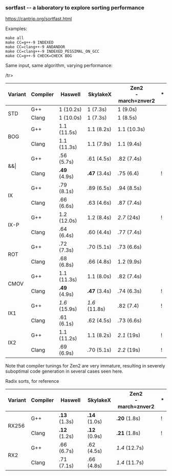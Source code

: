 ### sortfast -- a laboratory to explore sorting performance

<https://cantrip.org/sortfast.html>

Examples:
```
make all
make CC=g++-9 INDEXED
make CC=clang++-9 ANDANDOR
make CC=clang++-9 INDEXED_PESSIMAL_ON_GCC
make CC=g++-9 CHECK=CHECK BOG
```

Same input, same algorithm, varying performance:

 <table>
   <thead>
     <tr> <th> Variant </th>
       <th> Compiler </th>
       <th> Haswell </th>
       <th> SkylakeX </th>
       <th> Zen2 <br> -march=znver2 </th>
       <th> * </th>
     </tr>
   </thead>
   <tbody>
     <tr><td rowspan=2> STD  </td><td> G++ </td><td> 1 (10.2s) </td><td> 1 (7.3s) </td><td> 1 (9.0s) </td><td></td></tr>
     <tr><td>                        Clang </td><td> 1 (10.0s) </td><td> 1 (7.3s) </td><td> 1 (8.5s) </td><td></td></tr>
     <tr><td rowspan=2> BOG  </td><td> G++ </td><td> 1.1 (11.5s) </td><td> 1.1  (8.2s) </td><td> 1.1 (10.3s) </td><td></td></tr>
     <tr><td>                        Clang </td><td> 1.1 (11.3s) </td><td> 1.1  (7.9s) </td><td> 1.1 (9.4s) </td><td></td></tr>
     <tr><td rowspan=2> &&|  </td><td> G++ </td><td> .56  (5.7s) </td><td>  .61 (4.5s) </td><td> .82 (7.4s) </td><td></td></tr>
     <tr><td>                        Clang </td><td> <b>.49</b> (4.9s) </td><td> <b> .47</b> (3.4s) </td><td> .75 (6.4) </td><td>!</td>/tr>
     <tr><td rowspan=2> IX   </td><td> G++ </td><td>  .79 (8.1s) </td><td>  .89 (6.5s) </td><td> .94 (8.5s) </td><td></td></tr>
     <tr><td>                        Clang </td><td>  .66 (6.6s) </td><td>  .63 (4.6s) </td><td> .87 (7.4s) </td><td></td></tr>
     <tr><td rowspan=2> IX-P </td><td> G++ </td><td> 1.2 (12.0s) </td><td>  1.2 (8.4s) </td><td> <i>2.7</i> (24s) </td><td>!</td></tr>
     <tr><td>                        Clang </td><td>  .64 (6.4s) </td><td>  .60 (4.4s) </td><td> .77 (7.4s) </td><td></td></tr>
     <tr><td rowspan=2> ROT  </td><td> G++ </td><td> .72  (7.3s) </td><td>  .70 (5.1s) </td><td> .73 (6.6s) </td><td></td></tr>
     <tr><td>                        Clang </td><td>  .68 (6.8s) </td><td>  .66 (4.8s) </td><td> 1.2 (9.9s) </td><td></td></tr>
     <tr><td rowspan=2> CMOV </td><td> G++ </td><td> 1.1 (11.3s) </td><td>  1.1 (8.0s) </td><td> .82 (7.4s) </td><td></td></tr>
     <tr><td>                        Clang </td><td> <b>.49</b> (4.9s)</td><td><b>.47</b> (3.4s) </td><td> .74 (6.3s) </td><td>!</td></tr>
     <tr><td rowspan=2> IX1  </td><td> G++ </td><td> <i>1.6</i> (15.9s) </td><td> <i>1.6</i> (11.8s) </td><td> .82 (7.4) </td><td>!</td></tr>
     <tr><td>                        Clang </td><td>  .61 (6.1s) </td><td>  .62 (4.5s) </td><td> .73 (6.6s) </td><td></td></tr>
     <tr><td rowspan=2> IX2  </td><td> G++ </td><td> 1.1 (11.2s) </td><td>  1.1 (8.2s) </td><td> <i>2.1</i> (19s) </td><td>!</td></tr>
     <tr><td>                        Clang </td><td>  .69 (6.9s) </td><td> .70  (5.1s) </td><td> <i>2.2</i> (19s) </td><td>!</td></tr>
   </tbody>
 </table>

Note that compiler tunings for Zen2 are very immature, resulting in severely
suboptimal code generation in several cases seen here.

 Radix sorts, for reference
 <table>
   <thead>
     <tr> <th> Variant </th>
       <th> Compiler </th>
       <th> Haswell </th>
       <th> SkylakeX </th>
       <th> Zen2 <br> -march=znver2 </th>
       <th> * </th>
     </tr>
   </thead>
   <tbody>
     <tr><td rowspan=2> RX256</td><td> G++ </td><td> <b>.13</b> (1.3s) </td><td> <b>.14</b> (1.0s) </td><td> <b>.20</b> (1.8s)  </td><td>!</td></tr>
     <tr><td>                        Clang </td><td> <b>.12</b> (1.2s) </td><td> <b>.12</b> (0.9s) </td><td> <b>.21</b> (1.8s)  </td><td>!</td></tr>
     <tr><td rowspan=2> RX2  </td><td> G++ </td><td> .66 (6.7s) </td><td> .62 (4.5s) </td><td> <i>1.4</i> (12.7s)   </td><td></td></tr>
     <tr><td>                        Clang </td><td> .71 (7.1s) </td><td> .66 (4.8s) </td><td> <i>1.4</i> (11.7s) </td><td></td></tr>
   </tbody>
</table>
